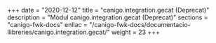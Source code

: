 +++
date        = "2020-12-12"
title       = "canigo.integration.gecat (Deprecat)"
description = "Mòdul canigo.integration.gecat (Deprecat)"
sections    = "canigo-fwk-docs"
enllac		= "/canigo-fwk-docs/documentacio-llibreries/canigo.integration.gecat/"
weight		= 23
+++
